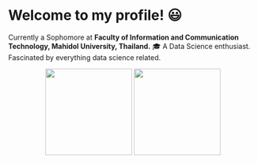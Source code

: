 # Welcome to my profile! :smiley:
Currently a Sophomore at **Faculty of Information and Communication Technology, Mahidol University, Thailand.** 🎓 
A Data Science enthusiast. Fascinated by everything data science related.

<div align="center">
<img height="175em" src="https://github-readme-stats.vercel.app/api?username=namtanvz&show_icons=false&theme=default&hide_title=true&custom_title=MyGithubStats") />
<img height="175em" src="https://github-readme-stats.vercel.app/api/top-langs/?username=namtanvz&theme=default&hide_title=true&layout=default&custom_title=My-Coding-Stats)"/>
</div>


   
